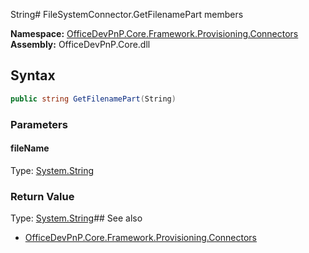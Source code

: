 String# FileSystemConnector.GetFilenamePart members
  

**Namespace:** [OfficeDevPnP.Core.Framework.Provisioning.Connectors](OfficeDevPnP.Core.Framework.Provisioning.Connectors.md)  
**Assembly:** OfficeDevPnP.Core.dll  
## Syntax
```C#
public string GetFilenamePart(String)
```
### Parameters
#### fileName
Type: [System.String](System.String.md) 
#### 
### Return Value
Type: [System.String](System.String.md)## See also
- [OfficeDevPnP.Core.Framework.Provisioning.Connectors](OfficeDevPnP.Core.Framework.Provisioning.Connectors.md)
